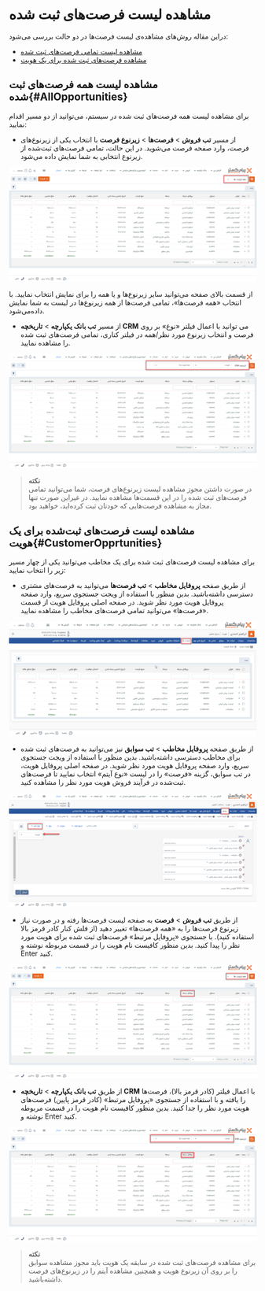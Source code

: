 # مشاهده لیست فرصت‌های ثبت شده
دراین مقاله روش‌های مشاهده‌ی لیست فرصت‌ها در دو حالت بررسی می‌شود:<br>
- [مشاهده لیست تمامی فرصت‌‌های ثبت شده](#AllOpportunities)
- [مشاهده فرصت‌‌های ثبت شده برای یک هویت](#CustomerOpprtunities)

## مشاهده لیست همه فرصت‌های ثبت شده{#AllOpportunities}
برای مشاهده لیست همه فرصت‌های ثبت شده در سیستم، می‌توانید از دو مسیر اقدام نمایید:<br>
- از مسیر **تب فروش** > **فرصت‌ها** > **زیرنوع فرصت**
با انتخاب یکی از زیرنوع‌های فرصت، وارد صفحه فرصت می‌شوید. در این حالت، تمامی فرصت‌های ثبت‌شده از زیرنوع انتخابی به شما نمایش داده می‌شود.<br>

![مسیر اول نمایش لیست فرصت‌های ثبت شده ](./Images/all-opportunity-list-method1.2.8.3.png)

از قسمت بالای صفحه می‌توانید سایر زیرنوع‌ها و یا همه را برای نمایش انتخاب نمایید. با انتخاب «همه فرصت‌ها»، تمامی فرصت‌ها از همه زیرنوع‌ها در لیست به شما نمایش داده‌می‌شود.<br>

- از مسیر **تب بانک یکپارچه** > **تاریخچه CRM**  می توانید با اعمال فیلتر «نوع» بر روی فرصت و انتخاب زیرنوع مورد نظر/همه در فیلتر کناری، تمامی فرصت‌های ثبت شده را مشاهده نمایید.

![مسیر دوم نمایش لیست فرصت‌های ثبت شده](./Images/all-opportunity-list-method2.2.8.3.png)

> **نکته**<br>
> در صورت داشتن مجوز مشاهده لیست زیرنوع‌های فرصت‌، شما می‌توانید تمامی فرصت‌‌های ثبت شده را در این قسمت‌ها مشاهده نمایید. در غیراین صورت تنها مجاز به مشاهده فرصت‌هایی که خودتان ثبت کرده‌اید، خواهید بود.<br>

## مشاهده لیست فرصت‌های ثبت‌شده برای یک هویت{#CustomerOpprtunities}
برای مشاهده لیست فرصت‌های ثبت شده برای یک مخاطب می‌توانید یکی از چهار مسیر زیر را انتخاب نمایید:<br>

- از طریق صفحه **پروفایل مخاطب** > **تب فرصت‌ها** می‌توانید به فرصت‌های مشتری دسترسی داشته‌باشید. بدین منظور با استفاده از ویجت جستجوی سریع، وارد صفحه پروفایل هویت مورد نظر شوید. در صفحه اصلی پروفایل هویت از قسمت «فرصت‌ها» می‌توانید تمامی فرصت‌های مخاطب را مشاهده نمایید. <br>

![مسیر اول نمایش لیست فرصت‌‌های ثبت شده یک هویت](./Images/customer-opportunity-list-method1-2.8.3.png)

- از طریق صفحه **پروفایل مخاطب** > **تب سوابق** نیز می‌توانید به فرصت‌های ثبت شده برای مخاطب دسترسی داشته‌باشید. بدین منظور با استفاده از ویجت جستجوی سریع، وارد صفحه پروفایل هویت مورد نظر شوید. در صفحه اصلی پروفایل هویت، در تب سوابق، گزینه «فرصت» را در لیست «نوع آیتم» انتخاب نمایید تا فرصت‌های ثبت‌شده در فرآیند فروش هویت مورد نظر را مشاهده کنید.<br>

![مسیر دوم نمایش لیست فرصت‌های ثبت شده یک هویت ](./Images/customer-opportunity-list-method2-2.8.3.png)

- از طریق **تب فروش** > **فرصت** به صفحه لیست فرصت‌ها رفته و در صورت نیاز زیرنوع فرصت‌ها را به «همه فرصت‌ها» تغییر دهید (از فلش کنار کادر قرمز بالا استفاده کنید). با جستجوی «پروفایل مرتبط» فرصت‌های ثبت شده برای هویت مورد نظر را پیدا کنید. بدین منظور کافیست نام هویت را در  قسمت مربوطه نوشته و Enter کنید.<br>
 
![مسیر سوم نمایش لیست فرصت‌‌های ثبت شده یک هویت](./Images/customer-opportunity-list-method3-2.8.3.png)

- از طریق **تب بانک یکپارچه** > **تاریخچه CRM** با اعمال فیلتر (کادر قرمز بالا)، فرصت‌ها را یافته و با استفاده از جستجوی «پروفایل مرتبط» (کادر قرمز پایین) فرصت‌های هویت مورد نظر را جدا کنید. بدین منظور کافیست نام هویت را در قسمت مربوطه نوشته و Enter کنید.<br>

![مسیر چهارم نمایش لیست فرصت‌‌های ثبت شده یک هویت](./Images/customer-opportunity-list-method4-2.8.3.png)

> **نکته**<br>
> برای مشاهده فرصت‌های ثبت شده در سابقه یک هویت باید مجوز مشاهده سوابق را بر روی آن زیرنوع هویت و همچنین مشاهده آیتم را در زیرنوع‌های فرصت داشته‌باشید. <br>